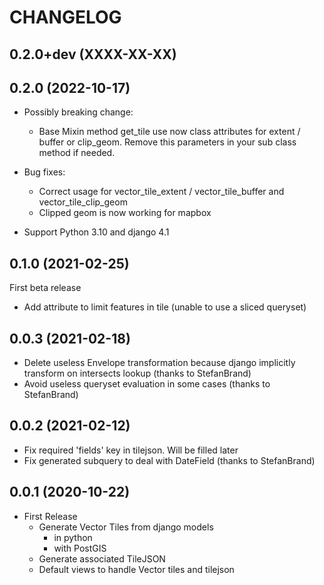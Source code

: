CHANGELOG
=========

0.2.0+dev   (XXXX-XX-XX)
------------------------


0.2.0       (2022-10-17)
------------------------

* Possibly breaking change:
  * Base Mixin method get_tile use now class attributes for extent / buffer or clip_geom. Remove this parameters in your sub class method if needed.

* Bug fixes:
  * Correct usage for vector_tile_extent / vector_tile_buffer and vector_tile_clip_geom
  * Clipped geom is now working for mapbox

* Support Python 3.10 and django 4.1
  

0.1.0       (2021-02-25)
------------------------

First beta release

* Add attribute to limit features in tile (unable to use a sliced queryset)


0.0.3       (2021-02-18)
------------------------

* Delete useless Envelope transformation because django implicitly transform on intersects lookup (thanks to StefanBrand)
* Avoid useless queryset evaluation in some cases (thanks to StefanBrand)


0.0.2       (2021-02-12)
------------------------

* Fix required 'fields' key in tilejson. Will be filled later
* Fix generated subquery to deal with DateField (thanks to StefanBrand)


0.0.1       (2020-10-22)
------------------------

* First Release
  * Generate Vector Tiles from django models
      * in python
      * with PostGIS
  * Generate associated TileJSON
  * Default views to handle Vector tiles and tilejson
 

